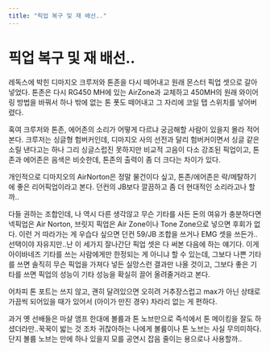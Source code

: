 ```yaml
---
title: "픽업 복구 및 재 배선.."
---
```

# 픽업 복구 및 재 배선..

레독스에 박힌 디마지오 크루저와 톤존을 다시 떼어내고 원래 몬스터 픽업 셋으로 갈아넣었다. 톤존은 다시 RG450 MH에 있는 AirZone과 교체하고 450MH의 원래 와이어링 방법을 바꿔서 하나 밖에 없는 톤 폿도 떼어내고 그 자리에 코일 탭 스위치를 넣어버렸다.

혹여 크루저와 톤존, 에어존의 소리가 어떻게 다르냐 궁금해할 사람이 있을지 몰라 적어본다. 크루저는 싱글형 험버커인데, 디마지오 사의 선전과 달리 험버커이면서 싱글 같은 소릴 낸다고는 하나 그리 싱글스럽진 못하지만 비교적 고음이 다소 강조된 픽업이고, 톤존과 에어존은 음색은 비슷한데, 톤존의 출력이 좀 더 크다는 차이가 있다.

개인적으로 디마지오의 AirNorton은 정말 물건이다 싶고, 톤존/에어존은 락/메탈하기에 좋은 리어픽업이라고 본다. 던컨의 JB보다 깔끔하고 좀 더 현대적인 소리라고나 할까..

다들 권하는 조합인데, 나 역시 다른 생각않고 무슨 기타를 사든 돈의 여유가 충분하다면 넥픽업은 Air Norton, 브릿지 픽업은 Air Zone이나 Tone Zone으로 넣으면 후회가 없다. 이런 거 따라가는 게 우습다 싶으면 던컨 59/JB 조합을 쓰거나 EMG 셋을 쓰든가..선택이야 자유지만..난 이 세가지 잘나간단 픽업 셋은 다 써본 다음에 하는 얘기다. 이게 아이바네즈 기타를 쓰는 사람에게만 한정되는 게 아니냐 할 수 있는데, 그보다 나쁜 기타를 쓰면 솔직히 무슨 픽업을 가져다 넣든 실망스런 결과만 나올 것이고, 그보다 좋은 기타를 쓰면 픽업의 성능이 기타 성능을 확실히 끌어 올려줄거라고 본다.

어차피 톤 포트는 쓰지 않고, 괜히 달려있으면 오히려 거추장스럽고 max가 아닌 상태로 가끔씩 되어있을 때가 있어서 (아이가 만진 경우) 차라리 없는 게 편하다.

과거 옛 선배들은 마샬 앰프 한대에 볼륨과 톤 노브만으로 즉석에서 톤 메이킹을 잘도 하셨더라만..꾹꾹이 밟는 것 조차 귀찮아하는 나에게 볼륨이나 톤 노브는 사실 무의미하다. 단지 볼륨 노브는 만에 하나 있을지 모를 공연시 잡음 줄이는 용으로나 사용할까..


